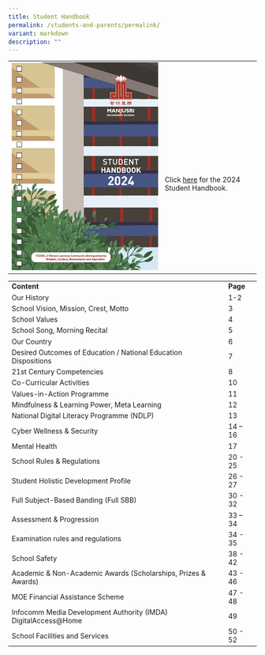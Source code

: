 ```yaml
---
title: Student Handbook
permalink: /students-and-parents/permalink/
variant: markdown
description: ""
---
```

|  |  | 
| -------- | -------- | 
|  ![](/images/Students%20and%20Parents/Handbook/ManjsuriSec_HB24_Content_121652_Nov16_Page_001.jpg)  |<br><br><br><br> Click [here](https://drive.google.com/file/d/1bE3S3KhUIhcxD0NCTeQBadj7AIh_aiOF/view?usp=drive_link) for the 2024 Student Handbook.   |

| | | 
| -------- | -------- | 
|**Content**|**Page**|
|Our History|1-2|
|School Vision, Mission, Crest, Motto| 3|
|School Values| 4|
|School Song, Morning Recital| 5|
|Our Country| 6|
|Desired Outcomes of Education / National Education Dispositions |7|
|21st Century Competencies| 8|
|Co-Curricular Activities |10|
|Values-in-Action Programme| 11|
|Mindfulness &amp; Learning Power, Meta Learning |12|
|National Digital Literacy Programme (NDLP)| 13|
|Cyber Wellness &amp; Security|14 – 16|
|Mental Health| 17|
|School Rules &amp; Regulations| 20 - 25|
|Student Holistic Development Profile| 26 - 27|
|Full Subject-Based Banding (Full SBB) |30 - 32|
|Assessment &amp; Progression| 33 – 34|
|Examination rules and regulations| 34 - 35|
|School Safety| 38 - 42|
|Academic &amp; Non-Academic Awards (Scholarships, Prizes &amp; Awards)|43 - 46|
|MOE Financial Assistance Scheme| 47 - 48|
|Infocomm Media Development Authority (IMDA) DigitalAccess@Home| 49|
|School Facilities and Services| 50 - 52|